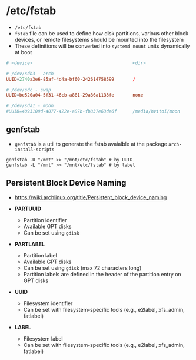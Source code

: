 # /etc/fstab

- `/etc/fstab`
- `fstab` file can be used to define how disk partitions, various other block devices, or remote filesystems should be mounted into the filesystem
- These definitions will be converted into `systemd mount` units dynamically at boot

```conf
# <device>                                      <dir>                   <type>  <options>               <dump>  <fsck>

# /dev/sdb3 - arch
UUID=2740a3e6-85af-4d4a-bf60-242614758599       /                       ext4    rw,relatime             0       1

# /dev/sdc - swap
UUID=be520a04-5f31-46cb-a881-29a86a1133fe       none                    swap    defaults                0       0

# /dev/sda1 - moon
#UUID=4093109d-4077-422e-a87b-fb837e63de6f      /media/hvitoi/moon      ext4    defaults,noauto         0       2
```

## genfstab

- `genfstab` is a util to generate the fstab avaialble at the package `arch-install-scripts`

```shell
genfstab -U "/mnt" >> "/mnt/etc/fstab" # by UUID
genfstab -L "/mnt" >> "/mnt/etc/fstab" # by label
```

## Persistent Block Device Naming

- <https://wiki.archlinux.org/title/Persistent_block_device_naming>

- **PARTUUID**
  - Partition identifier
  - Available GPT disks
  - Can be set using `gdisk`
- **PARTLABEL**
  - Partition label
  - Available GPT disks
  - Can be set using `gdisk` (max 72 characters long)
  - Partition labels are defined in the header of the partition entry on GPT disks
- **UUID**
  - Filesystem identifier
  - Can be set with filesystem-specific tools (e.g., e2label, xfs_admin, fatlabel)
- **LABEL**
  - Filesystem label
  - Can be set with filesystem-specific tools (e.g., e2label, xfs_admin, fatlabel)
